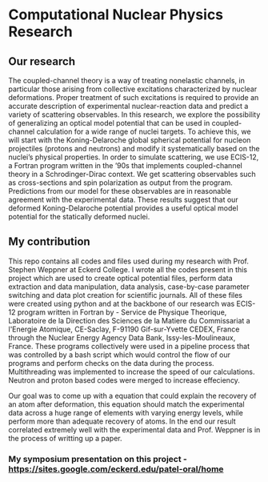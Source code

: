 # Computational Nuclear Physics Research

## Our research

The coupled-channel theory is a way of treating nonelastic channels, in particular those arising from collective excitations characterized by nuclear deformations. Proper treatment of such excitations is required to provide an accurate description of experimental nuclear-reaction data and predict a variety of scattering observables. In this research, we explore the possibility of generalizing an optical model potential that can be used in coupled-channel calculation for a wide range of nuclei targets. To achieve this, we will start with the Koning-Delaroche global spherical potential for nucleon projectiles (protons and neutrons) and modify it systematically based on the nuclei’s physical properties. In order to simulate scattering, we use ECIS-12, a Fortran program written in the ’90s that implements coupled-channel theory in a Schrodinger-Dirac context. We get scattering observables such as cross-sections and spin polarization as output from the program. Predictions from our model for these observables are in reasonable agreement with the experimental data. These results suggest that our deformed Koning-Delaroche potential provides a useful optical model potential for the statically deformed nuclei.



## My contribution

This repo contains all codes and files used during my research with Prof. Stephen Weppner at Eckerd College. I wrote all the codes present in this project which are used to create optical potential files, perform data extraction and data manipulation, data analysis, case-by-case parameter switching and data plot creation for scientific journals. All of these files were created using python and at the backbone of our research was ECIS-12 program written in Fortran by - Service de Physique Theorique, Laboratoire de la Direction des Sciences de la Matiere du Commissariat a l'Energie Atomique, CE-Saclay, F-91190 Gif-sur-Yvette CEDEX, France through the Nuclear Energy Agency Data Bank, Issy-les-Moulineaux, France. These programs collectively were used in a pipeline process that was controlled by a bash script which would control the flow of our programs and perform checks on the data during the process. Multithreading was implemented to increase the speed of our calculations. Neutron and proton based codes were merged to increase effeciency.

Our goal was to come up with a equation that could explain the recovery of an atom after deformation, this equation should match the experimental data across a huge range of elements with varying energy levels, while perform more than adequate recovery of atoms. In the end our result correlated extremely well with the experimental data and Prof. Weppner is in the process of writting up a paper.




### My symposium presentation on this project - https://sites.google.com/eckerd.edu/patel-oral/home
